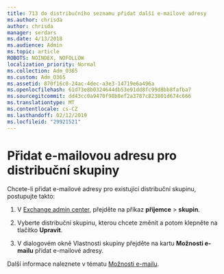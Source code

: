 ```yaml
---
title: 713 do distribučního seznamu přidat další e-mailové adresy
ms.author: chrisda
author: chrisda
manager: serdars
ms.date: 4/13/2018
ms.audience: Admin
ms.topic: article
ROBOTS: NOINDEX, NOFOLLOW
localization_priority: Normal
ms.collection: Adm_O365
ms.custom: Adm_O365
ms.assetid: 870f16c0-24ac-4dec-a3e3-14719e6a496a
ms.openlocfilehash: 61d73e8b0324644db53e91dd8fc99d8bb8fafba7
ms.sourcegitcommit: dd43cc0a9470f98b8ef2a3787c823801d674c666
ms.translationtype: MT
ms.contentlocale: cs-CZ
ms.lasthandoff: 02/12/2019
ms.locfileid: "29921521"
---
```

# <a name="add-an-email-address-for-a-distribution-group"></a>Přidat e-mailovou adresu pro distribuční skupiny

Chcete-li přidat e-mailové adresy pro existující distribuční skupinu, postupujte takto:
  
1. V [Exchange admin center](https://outlook.office365.com/ecp/), přejděte na příkaz **příjemce** \> **skupin**.
    
2. Vyberte distribuční skupinu, kterou chcete změnit a potom klepněte na tlačítko **Upravit**.
    
3. V dialogovém okně Vlastnosti skupiny přejděte na kartu **Možnosti e-mailu** přidat e-mailové adresy. 
    
Další informace naleznete v tématu [Možnosti e-mailu](https://technet.microsoft.com/library/bb124513.aspx#emailoptions).
  

